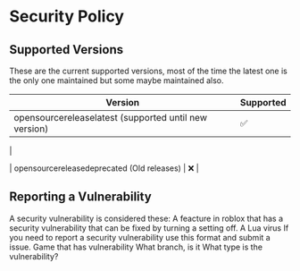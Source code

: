 # Security Policy

## Supported Versions

These are the current supported versions, most of the time the latest one is the only one maintained but some maybe maintained also.

| Version | Supported          |
| ------- | ------------------ |
| opensourcereleaselatest (supported until new version)   | :white_check_mark: |
   |

| opensourcereleasedeprecated (Old releases)   | :x:                |

## Reporting a Vulnerability

A security vulnerability is considered these:
A feacture in roblox that has a security vulnerability that can be fixed by turning a setting off.
A Lua virus
If you need to report a security vulnerability use this format and submit a issue.
Game that has vulnerability
What branch, is it
What type is the vulnerability?

